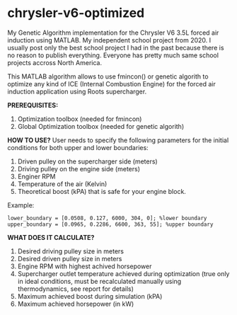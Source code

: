 # chrysler-v6-optimized
My Genetic Algorithm implementation for the Chrysler V6 3.5L forced air induction using MATLAB. My independent school project from 2020.
I usually post only the best school project I had in the past because there is no reason to publish everything. Everyone has pretty much same school projects accross North America.

This MATLAB algorithm allows to use fmincon() or genetic algorith to optimize any kind of ICE (Internal Combustion Engine) for the forced air induction application using Roots supercharger. 


**PREREQUISITES:**
1. Optimization toolbox (needed for fmincon)
2. Global Optimization toolbox (needed for genetic algorith)


**HOW TO USE?**
User needs to specify the following parameters for the initial conditions for both upper and lower boundaries:
1. Driven pulley on the supercharger side (meters)
2. Driving pulley on the engine side (meters)
3. Enginer RPM 
4. Temperature of the air (Kelvin)
5. Theoretical boost (kPA) that is safe for your engine block.

Example:
```xInitial = [0.0762, 0.1778, 6000, 304, 20.6]; %initial guess
lower_boundary = [0.0508, 0.127, 6000, 304, 0]; %lower boundary
upper_boundary = [0.0965, 0.2286, 6600, 363, 55]; %upper boundary
```


**WHAT DOES IT CALCULATE?**
1. Desired driving pulley size in meters
2. Desired driven pulley size in meters
3. Engine RPM with highest achived horsepower
4. Supercharger outlet temperature achieved during optimization (true only in ideal conditions, must be recalculated manually using thermodynamics, see report for details)
5. Maximum achieved boost during simulation (kPA)
6. Maximum achieved horsepower (in kW)

